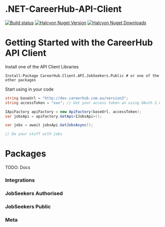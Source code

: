 .NET-CareerHub-API-Client
=========================
[![Build status](https://ci.appveyor.com/api/projects/status/bjbrbqn32f42tn7p?svg=true)](https://ci.appveyor.com/project/visualeyes-builder/net-careerhub-api-client)
[![Halcyon Nuget Version](https://img.shields.io/nuget/v/CareerHub.Client.API.svg)](https://www.nuget.org/packages/CareerHub.Client.API/)
[![Halcyon Nuget Downloads](https://img.shields.io/nuget/dt/CareerHub.Client.API.svg)](https://www.nuget.org/packages/CareerHub.Client.API/)

# Getting Started with the CareerHub API Client

Install one of the API Client Libraries
``` nuget
Install-Package CareerHub.Client.API.JobSeekers.Public # or one of the other packages
```

Start using in your code

``` c#
string baseUrl = "http://dev.careerhub.com.au/version3";
string accessToken = "xxx"; // Get your access token an using OAuth 2.0 flow

IApiFactory apiFactory = new ApiFactory(baseUrl, accessToken);
var jobsApi = apiFactory.GetApi<IJobsApi>();

var jobs = await jobsApi.GetJobsAsync();

// Do your stuff with jobs
```

# Packages

TODO: Docs

### Integrations

### JobSeekers Authorised

### JobSeekers Public

### Meta

